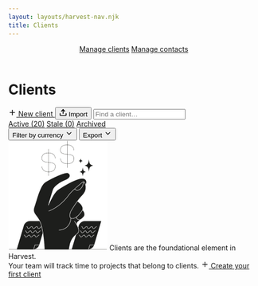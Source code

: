 ```yaml
---
layout: layouts/harvest-nav.njk
title: Clients
---
```


<header id="top-nav">
  <nav>
    <a href="#" class="is-active">Manage clients</a>
    <a href="#">Manage contacts</a>
  </nav>
</header>

<main>
  <div class="flex justify-space-between">
    <div class="flex">
      <h1>Clients</h1>
    </div>
    <div class="flex">
      <a href="/harvest-nav/new-client" class="button primary">
        <svg xmlns="http://www.w3.org/2000/svg" width="16" height="16" viewBox="0 0 24 24" fill="none" stroke="currentColor" stroke-width="2.5" stroke-linecap="round" stroke-linejoin="round" class="feather feather-plus"><line x1="12" y1="5" x2="12" y2="19"></line><line x1="5" y1="12" x2="19" y2="12"></line></svg>
        New client
      </a>
      <button class="button">
        <svg xmlns="http://www.w3.org/2000/svg" width="16" height="16" viewBox="0 0 24 24" fill="none" stroke="currentColor" stroke-width="2.5" stroke-linecap="round" stroke-linejoin="round" class="feather feather-upload"><path d="M21 15v4a2 2 0 0 1-2 2H5a2 2 0 0 1-2-2v-4"></path><polyline points="17 8 12 3 7 8"></polyline><line x1="12" y1="3" x2="12" y2="15"></line></svg>
        Import
      </button>
      <input class="input search" type="text" placeholder="Find a client…">
    </div>
  </div>

  <div class="tabs mt-24 mb-16">
    <nav>
      <a href="#" class="is-active">Active (20)</a>
      <a href="#">Stale (0)</a>
      <a href="#">Archived</a>
    </nav>
  </div>

  <div class="flex justify-space-between">
    <div class="flex">
    </div>
    <div class="flex">
      <button class="button button-sm">Filter by currency <svg xmlns="http://www.w3.org/2000/svg" width="16" height="16" viewBox="0 0 24 24" fill="none" stroke="currentColor" stroke-width="2" stroke-linecap="round" stroke-linejoin="round" class="feather feather-chevron-down"><polyline points="6 9 12 15 18 9"></polyline></svg></button>
      <button class="button button-sm">Export <svg xmlns="http://www.w3.org/2000/svg" width="16" height="16" viewBox="0 0 24 24" fill="none" stroke="currentColor" stroke-width="2" stroke-linecap="round" stroke-linejoin="round" class="feather feather-chevron-down"><polyline points="6 9 12 15 18 9"></polyline></svg></button>
    </div>
  </div>

  <div class="empty mt-16">
    <img src="/images/snap.png">
    <span>
      Clients are the foundational element in Harvest.<br>
      Your team will track time to projects that belong to clients.
    </span>
    <a href="/harvest-nav/new-client" class="button primary">
      <svg xmlns="http://www.w3.org/2000/svg" width="16" height="16" viewBox="0 0 24 24" fill="none" stroke="currentColor" stroke-width="2" stroke-linecap="round" stroke-linejoin="round" class="feather feather-plus"><line x1="12" y1="5" x2="12" y2="19"></line><line x1="5" y1="12" x2="19" y2="12"></line></svg>
      Create your first client
    </a>
  </div>
</main>
